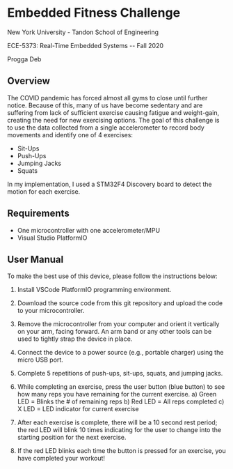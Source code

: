 # Embedded Fitness Challenge
New York University - Tandon School of Engineering

ECE-5373: Real-Time Embedded Systems -- Fall 2020

Progga Deb

## Overview
The COVID pandemic has forced almost all gyms to close until further notice. Because of this, many of us have become sedentary and are suffering from lack of sufficient exercise causing fatigue and weight-gain, creating the need for new exercising options. The goal of this challenge is to use the data collected from a single accelerometer to record body movements and identify one of 4 exercises:
* Sit-Ups
* Push-Ups
* Jumping Jacks
* Squats

In my implementation, I used a STM32F4 Discovery board to detect the motion for each exercise.

## Requirements
* One microcontroller  with one accelerometer/MPU
* Visual Studio PlatformIO

## User Manual
To make the best use of this device, please follow the instructions below:

1) Install VSCode PlatformIO programming environment.

2) Download the source code from this git repository and upload the code to your microcontroller.

4) Remove the microcontroller from your computer and orient it vertically on your arm, facing forward. An arm band or any other tools can be used to tightly strap the device in place.

2) Connect the device to a power source (e.g., portable charger) using the micro USB port.

3) Complete 5 repetitions of push-ups, sit-ups, squats, and jumping jacks.

4) While completing an exercise, press the user button (blue button) to see how many reps you have remaining for the current exercise. 
    a) Green LED = Blinks the # of remaining reps
    b) Red LED = All reps completed
    c) X LED = LED indicator for current exercise
    
5) After each exercise is complete, there will be a 10 second rest period; the red LED will blink 10 times indicating for the user to change into the starting position for the next exercise.

6) If the red LED blinks each time the button is pressed for an exercise, you have completed your workout!

